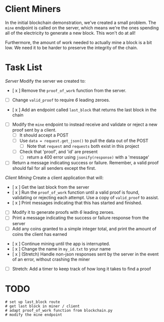 # Client Miners

In the initial blockchain demonstration, we've created a small problem.  The `mine` endpoint is called on the server, which means we're the ones spending all of the electricity to generate a new block.  This won't do at all!

Furthermore, the amount of work needed to actually mine a block is a bit low.  We need it to be harder to preserve the integrity of the chain.


# Task List

*Server*
Modify the server we created to:
* [ x ]  Remove the `proof_of_work` function from the server.
* [  ]  Change `valid_proof` to require *6* leading zeroes.
* [ x ]  Add an endpoint called `last_block` that returns the last block in the chain
* [  ]  Modify the `mine` endpoint to instead receive and validate or reject a new proof sent by a client.
    * [  ]  It should accept a POST
    * [  ]  Use `data = request.get_json()` to pull the data out of the POST
        * [  ]  Note that `request` and `requests` both exist in this project
    * [  ]  Check that 'proof', and 'id' are present
        * [  ]  return a 400 error using `jsonify(response)` with a 'message'
* [  ]  Return a message indicating success or failure.  Remember, a valid proof should fail for all senders except the first.

*Client Mining*
Create a client application that will:
* [ x ] Get the last block from the server
* [ x ] Run the `proof_of_work` function until a valid proof is found, validating or rejecting each attempt.  Use a copy of `valid_proof` to assist.
* [ x ] Print messages indicating that this has started and finished.
* [  ] Modify it to generate proofs with *6* leading zeroes.
* [  ] Print a message indicating the success or failure response from the server
* [  ] Add any coins granted to a simple integer total, and print the amount of coins the client has earned
* [ x ] Continue mining until the app is interrupted.
* [ x ] Change the name in `my_id.txt` to your name
* [ x ] (Stretch) Handle non-json responses sent by the server in the event of an error, without crashing the miner
* [  ] Stretch: Add a timer to keep track of how long it takes to find a proof

# TODO
    # set up last_block route
    # get last block in miner / client
    # adapt proof_of_work function from blockchain.py
    # modify the mine endpoint
       
            